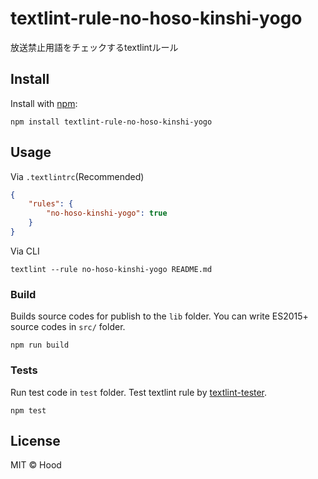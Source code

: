 # textlint-rule-no-hoso-kinshi-yogo

放送禁止用語をチェックするtextlintルール

## Install

Install with [npm](https://www.npmjs.com/):

    npm install textlint-rule-no-hoso-kinshi-yogo

## Usage

Via `.textlintrc`(Recommended)

```json
{
    "rules": {
        "no-hoso-kinshi-yogo": true
    }
}
```

Via CLI

```
textlint --rule no-hoso-kinshi-yogo README.md
```

### Build

Builds source codes for publish to the `lib` folder.
You can write ES2015+ source codes in `src/` folder.

    npm run build

### Tests

Run test code in `test` folder.
Test textlint rule by [textlint-tester](https://github.com/textlint/textlint-tester).

    npm test

## License

MIT © Hood
